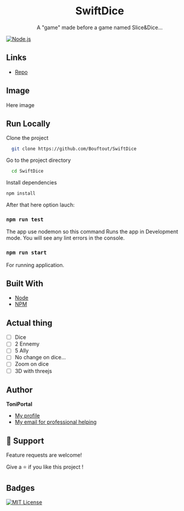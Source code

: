 <h1 align="center">SwiftDice</h1>

<p align="center">A "game" made before a game named Slice&Dice...<br></p>


[![Node.js](https://img.shields.io/badge/Node.js-43853D?style=for-the-badge&logo=node.js&logoColor=white)](https://www.npmjs.com/package/three)

## Links

- [Repo](https://github.com/Bouftout/SwiftDice)

## Image

Here image

## Run Locally  

Clone the project  

~~~bash  
  git clone https://github.com/Bouftout/SwiftDice
~~~

Go to the project directory  

~~~bash  
  cd SwiftDice
~~~

Install dependencies  

~~~bash  
npm install
~~~

After that here option lauch:

### `npm run test`

The app use nodemon so this command Runs the app in Development mode.
You will see any lint errors in the console.

### `npm run start`

For running application.

## Built With

- [Node](https://nodejs.org/fr/)
- [NPM](https://npmjs.org/)

## Actual thing

- [ ] Dice
- [ ] 2 Ennemy
- [ ] 5 Ally
- [ ] No change on dice...
- [ ] Zoom on dice
- [ ] 3D with threejs

## Author

**ToniPortal**

- [My profile](https://github.com/Bouftout)
- [My email for professional helping](mailto:pastre.toni?subject=Help%for%SwiftDice)

## 🤝 Support

Feature requests are welcome!

Give a ⭐️ if you like this project ! 

## Badges  
[![MIT License](https://img.shields.io/badge/License-MIT-green.svg)](https://github.com/Bouftout/SwiftDice/blob/master/package.json)  
